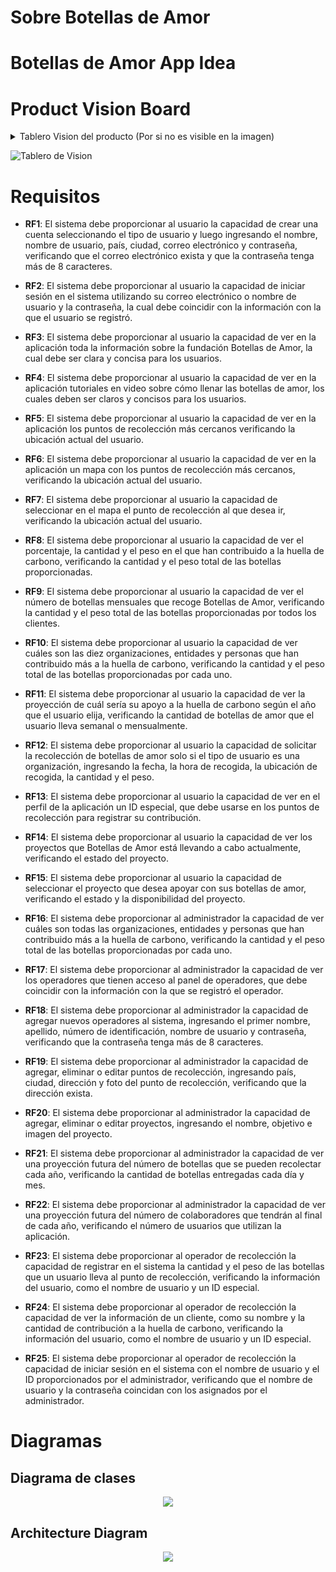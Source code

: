 # Sobre Botellas de Amor


# Botellas de Amor App Idea


# Product Vision Board

<details>
<summary>Tablero Vision del producto (Por si no es visible en la imagen)</summary>
<br/>

**Visión**

Botellas de Amor es una aplicación móvil diseñada para inspirar, informar y facilitar la participación activa en la iniciativa de utilizar botellas de plástico y envoltorios para la producción de Eco Bricks. Esta aplicación busca que todos los usuarios sepan cómo pueden tener un impacto en un acto de amor por el medio ambiente y por las personas, viendo reflejada allí su huella de apoyo en la que han contribuido.

**Grupo Objetivo**

*¿Quiénes son los clientes y usuarios objetivo?*

* Todas las personas interesadas en aprender más sobre Botellas de Amor.
* Instituciones y/o organizaciones que deseen ser parte de Botellas de Amor.
* Todas las personas interesadas en reciclar botellas y contribuir al cuidado del medio ambiente.
* Personas que llevan un estilo de vida o hábitos sostenibles.

**Necesidades**

*¿Qué problema resuelve el producto?*
*¿Qué beneficio proporciona?*

* Educar a los usuarios sobre cómo pueden contribuir.
* Mostrar a los usuarios las máquinas ECOBOT más cercanas.
* Informar a los usuarios sobre el proceso de creación de Botellas de Amor (Eco bricks).
* Registrar a usuarios que deseen participar en trabajo voluntario.
* Mostrar a la persona los puntos de recolección más cercanos donde pueden llevar sus Botellas de Amor.
* Informar a los usuarios sobre la huella de apoyo a la que han contribuido.
* Vincular a una institución y/o organización para la recolección de Botellas de Amor.
* Mostrar a los usuarios los proyectos en los que se está trabajando actualmente.
* Dar a conocer la fundación en diferentes países.


**Producto**

*¿Qué producto es?
¿Qué lo hace destacar?
¿Es factible desarrollar el producto?*

* Aplicación móvil.
* Información valiosa sobre la fundación.
* Aplicación fácil de usar.
* Un diseño familiar para todos los usuarios.
* La fundación podrá llegar a más personas, organizaciones y/o instituciones.
* Las personas podrán aprender cómo llenar Botellas de Amor.


**Objetivos Empresariales**

*¿Cómo será el producto?
¿Cómo beneficiará a los usuarios?*

* Localizar de manera más eficiente los puntos de recolección o máquinas ECOBOT más cercanos.
* Registro fácil para instituciones y/o organizaciones.
* Dar a conocer el proceso necesario para la elaboración de Botellas de Amor.
* Registro sencillo para voluntarios.
* Motivar a los usuarios a reciclar más.

<br/>
</details>

![Tablero de Vision](https://github.com/msosav/Botellas-de-Amor/assets/140736786/1a8669b8-aa02-43ba-a85d-5970ea5c07ac)

# Requisitos

* **RF1**: El sistema debe proporcionar al usuario la capacidad de crear una cuenta seleccionando el tipo de usuario y luego ingresando el nombre, nombre de usuario, país, ciudad, correo electrónico y contraseña, verificando que el correo electrónico exista y que la contraseña tenga más de 8 caracteres.

* **RF2**: El sistema debe proporcionar al usuario la capacidad de iniciar sesión en el sistema utilizando su correo electrónico o nombre de usuario y la contraseña, la cual debe coincidir con la información con la que el usuario se registró.

* **RF3**: El sistema debe proporcionar al usuario la capacidad de ver en la aplicación toda la información sobre la fundación Botellas de Amor, la cual debe ser clara y concisa para los usuarios.

* **RF4**: El sistema debe proporcionar al usuario la capacidad de ver en la aplicación tutoriales en video sobre cómo llenar las botellas de amor, los cuales deben ser claros y concisos para los usuarios.

* **RF5**: El sistema debe proporcionar al usuario la capacidad de ver en la aplicación los puntos de recolección más cercanos verificando la ubicación actual del usuario.

* **RF6**: El sistema debe proporcionar al usuario la capacidad de ver en la aplicación un mapa con los puntos de recolección más cercanos, verificando la ubicación actual del usuario.

* **RF7**: El sistema debe proporcionar al usuario la capacidad de seleccionar en el mapa el punto de recolección al que desea ir, verificando la ubicación actual del usuario.

* **RF8**: El sistema debe proporcionar al usuario la capacidad de ver el porcentaje, la cantidad y el peso en el que han contribuido a la huella de carbono, verificando la cantidad y el peso total de las botellas proporcionadas.

* **RF9**: El sistema debe proporcionar al usuario la capacidad de ver el número de botellas mensuales que recoge Botellas de Amor, verificando la cantidad y el peso total de las botellas proporcionadas por todos los clientes.

* **RF10**: El sistema debe proporcionar al usuario la capacidad de ver cuáles son las diez organizaciones, entidades y personas que han contribuido más a la huella de carbono, verificando la cantidad y el peso total de las botellas proporcionadas por cada uno.

* **RF11**: El sistema debe proporcionar al usuario la capacidad de ver la proyección de cuál sería su apoyo a la huella de carbono según el año que el usuario elija, verificando la cantidad de botellas de amor que el usuario lleva semanal o mensualmente.

* **RF12**: El sistema debe proporcionar al usuario la capacidad de solicitar la recolección de botellas de amor solo si el tipo de usuario es una organización, ingresando la fecha, la hora de recogida, la ubicación de recogida, la cantidad y el peso.

* **RF13**: El sistema debe proporcionar al usuario la capacidad de ver en el perfil de la aplicación un ID especial, que debe usarse en los puntos de recolección para registrar su contribución.

* **RF14**: El sistema debe proporcionar al usuario la capacidad de ver los proyectos que Botellas de Amor está llevando a cabo actualmente, verificando el estado del proyecto.

* **RF15**: El sistema debe proporcionar al usuario la capacidad de seleccionar el proyecto que desea apoyar con sus botellas de amor, verificando el estado y la disponibilidad del proyecto.

* **RF16**: El sistema debe proporcionar al administrador la capacidad de ver cuáles son todas las organizaciones, entidades y personas que han contribuido más a la huella de carbono, verificando la cantidad y el peso total de las botellas proporcionadas por cada uno.

* **RF17**: El sistema debe proporcionar al administrador la capacidad de ver los operadores que tienen acceso al panel de operadores, que debe coincidir con la información con la que se registró el operador.

* **RF18**: El sistema debe proporcionar al administrador la capacidad de agregar nuevos operadores al sistema, ingresando el primer nombre, apellido, número de identificación, nombre de usuario y contraseña, verificando que la contraseña tenga más de 8 caracteres.

* **RF19**: El sistema debe proporcionar al administrador la capacidad de agregar, eliminar o editar puntos de recolección, ingresando país, ciudad, dirección y foto del punto de recolección, verificando que la dirección exista.

* **RF20**: El sistema debe proporcionar al administrador la capacidad de agregar, eliminar o editar proyectos, ingresando el nombre, objetivo e imagen del proyecto.

* **RF21**: El sistema debe proporcionar al administrador la capacidad de ver una proyección futura del número de botellas que se pueden recolectar cada año, verificando la cantidad de botellas entregadas cada día y mes.

* **RF22**: El sistema debe proporcionar al administrador la capacidad de ver una proyección futura del número de colaboradores que tendrán al final de cada año, verificando el número de usuarios que utilizan la aplicación.

* **RF23**: El sistema debe proporcionar al operador de recolección la capacidad de registrar en el sistema la cantidad y el peso de las botellas que un usuario lleva al punto de recolección, verificando la información del usuario, como el nombre de usuario y un ID especial.

* **RF24**: El sistema debe proporcionar al operador de recolección la capacidad de ver la información de un cliente, como su nombre y la cantidad de contribución a la huella de carbono, verificando la información del usuario, como el nombre de usuario y un ID especial.

* **RF25**: El sistema debe proporcionar al operador de recolección la capacidad de iniciar sesión en el sistema con el nombre de usuario y el ID proporcionados por el administrador, verificando que el nombre de usuario y la contraseña coincidan con los asignados por el administrador.



# Diagramas

## Diagrama de clases

<p align="center">
  <img src="https://github.com/msosav/Botellas-de-Amor/assets/85181687/49364fab-a8b6-48cb-90c0-52f6c6f0313c" />
</p>

## Architecture Diagram

<p align="center">
  <img src="https://github.com/msosav/Botellas-de-Amor/assets/85181687/0f37ad90-75ee-4de8-ae3b-7fbe38c2e34a" />
</p>
